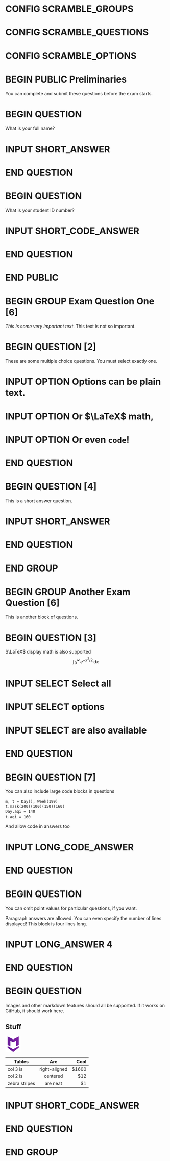 # CONFIG SCRAMBLE_GROUPS
# CONFIG SCRAMBLE_QUESTIONS
# CONFIG SCRAMBLE_OPTIONS

# BEGIN PUBLIC Preliminaries
You can complete and submit these questions before the exam starts.

# BEGIN QUESTION
What is your full name?
# INPUT SHORT_ANSWER
# END QUESTION

# BEGIN QUESTION
What is your student ID number?
# INPUT SHORT_CODE_ANSWER
# END QUESTION

# END PUBLIC

# BEGIN GROUP Exam Question One [6]
*This is some very important text*. This text is not so important.

# BEGIN QUESTION [2]
These are some multiple choice questions. You must select exactly one.

# INPUT OPTION Options can be plain text.
# INPUT OPTION Or $\LaTeX$ math,
# INPUT OPTION Or even `code`!

# END QUESTION

# BEGIN QUESTION [4]
This is a short answer question.

# INPUT SHORT_ANSWER

# END QUESTION

# END GROUP

# BEGIN GROUP Another Exam Question [6]

This is another block of questions.

# BEGIN QUESTION [3]

$\LaTeX$ display math is also supported
$$
    \int_{0}^\infty e^{-x^2 / 2} \, \mathrm{d}x
$$

# INPUT SELECT Select all
# INPUT SELECT options
# INPUT SELECT are also available

# END QUESTION

# BEGIN QUESTION [7]
You can also include large code blocks in questions
```
m, t = Day(), Week(199)
t.mask(200)(100)(150)(160)
Day.aqi = 140
t.aqi = 160
```

And allow code in answers too
# INPUT LONG_CODE_ANSWER

# END QUESTION

# BEGIN QUESTION

You can omit point values for particular questions, if you want.

Paragraph answers are allowed. You can even specify the number of lines displayed! This block is four lines long.

# INPUT LONG_ANSWER 4

# END QUESTION

# BEGIN QUESTION

Images and other markdown features should all be supported. If it works on GitHub, it should work here.

## Stuff

![](https://github.com/adam-p/markdown-here/raw/master/src/common/images/icon48.png "Logo Title Text 1")

| Tables        | Are           | Cool  |
| ------------- |:-------------:| -----:|
| col 3 is      | right-aligned | $1600 |
| col 2 is      | centered      |   $12 |
| zebra stripes | are neat      |    $1 |

# INPUT SHORT_CODE_ANSWER

# END QUESTION

# END GROUP
